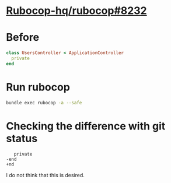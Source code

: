 # [Rubocop-hq/rubocop#8232](https://github.com/rubocop-hq/rubocop/issues/8232)

# Before
```ruby
class UsersController < ApplicationController
  private
end
```

# Run rubocop
```sh
bundle exec rubocop -a --safe
```

# Checking the difference with git status
```git
   private
-end
+nd
```

I do not think that this is desired.
